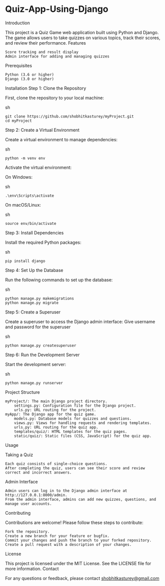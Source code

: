 # Quiz-App-Using-Django

Introduction

This project is a Quiz Game web application built using Python and Django. The game allows users to take quizzes on various topics, track their scores, and review their performance.
Features

    Score tracking and result display
    Admin interface for adding and managing quizzes

Prerequisites

    Python (3.6 or higher)
    Django (3.0 or higher)

Installation
Step 1: Clone the Repository

First, clone the repository to your local machine:

sh

    git clone https://github.com/shobhitkasturey/myProject.git
    cd myProject

Step 2: Create a Virtual Environment

Create a virtual environment to manage dependencies:

sh

    python -m venv env

Activate the virtual environment:

On Windows:

sh

    .\env\Scripts\activate

On macOS/Linux:

sh

    source env/bin/activate

Step 3: Install Dependencies

Install the required Python packages:

sh

    pip install django

Step 4: Set Up the Database

Run the following commands to set up the database:

sh

    python manage.py makemigrations
    python manage.py migrate

Step 5: Create a Superuser

Create a superuser to access the Django admin interface:
Give username and password for the superuser

sh

    python manage.py createsuperuser

Step 6: Run the Development Server

Start the development server:

sh

    python manage.py runserver


Project Structure

    myProject/: The main Django project directory.
        settings.py: Configuration file for the Django project.
        urls.py: URL routing for the project.
    myApp/: The Django app for the quiz game.
        models.py: Database models for quizzes and questions.
        views.py: Views for handling requests and rendering templates.
        urls.py: URL routing for the quiz app.
        templates/quiz/: HTML templates for the quiz pages.
        static/quiz/: Static files (CSS, JavaScript) for the quiz app.

Usage

Taking a Quiz

    Each quiz consists of single-choice questions.
    After completing the quiz, users can see their score and review correct and incorrect answers.

Admin Interface

    Admin users can log in to the Django admin interface at http://127.0.0.1:8000/admin.
    From the admin interface, admins can add new quizzes, questions, and manage user accounts.

Contributing

Contributions are welcome! Please follow these steps to contribute:

    Fork the repository.
    Create a new branch for your feature or bugfix.
    Commit your changes and push the branch to your forked repository.
    Create a pull request with a description of your changes.

License

This project is licensed under the MIT License. See the LICENSE file for more information.
Contact

For any questions or feedback, please contact shobhitkasturey@gmail.com



